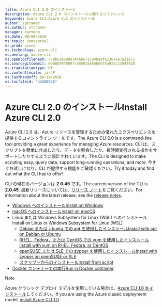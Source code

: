 ```yaml
---
title: Azure CLI 2.0 のインストール
description: Azure CLI 2.0 のインストールに関するリファレンス
keywords: Azure CLI,Azure CLI のインストール
author: sptramer
ms.author: sttramer
manager: carmonm
ms.date: 09/09/2018
ms.topic: conceptual
ms.prod: azure
ms.technology: azure-cli
ms.devlang: azure-cli
ms.openlocfilehash: c78b63e808a744abe71c940aefa23641e7a11e75
ms.sourcegitcommit: 0e688704889fc88b91588bb6678a933c2d54f020
ms.translationtype: HT
ms.contentlocale: ja-JP
ms.lasthandoff: 09/11/2018
ms.locfileid: "44388526"
---
```

# <a name="install-azure-cli-20"></a><span data-ttu-id="c5795-104">Azure CLI 2.0 のインストール</span><span class="sxs-lookup"><span data-stu-id="c5795-104">Install Azure CLI 2.0</span></span>

<span data-ttu-id="c5795-105">Azure CLI 2.0 は、Azure リソースを管理するための優れたエクスペリエンスを提供するコマンドライン ツールです。</span><span class="sxs-lookup"><span data-stu-id="c5795-105">The Azure CLI 2.0 is a command-line tool providing a great experience for managing Azure resources.</span></span> <span data-ttu-id="c5795-106">CLI は、スクリプトを簡単に作成したり、データを照会したり、長時間実行される操作をサポートしたりするように設計されています。</span><span class="sxs-lookup"><span data-stu-id="c5795-106">The CLI is designed to make scripting easy, query data, support long-running operations, and more.</span></span> <span data-ttu-id="c5795-107">今すぐお試しになり、CLI が提供する機能をご確認ください。</span><span class="sxs-lookup"><span data-stu-id="c5795-107">Try it today and find out what the CLI has to offer!</span></span>

<span data-ttu-id="c5795-108">CLI の現在のバージョンは __2.0.45__ です。</span><span class="sxs-lookup"><span data-stu-id="c5795-108">The current version of the CLI is __2.0.45__.</span></span> <span data-ttu-id="c5795-109">最新リリースについては、[リリース ノート](release-notes-azure-cli.md)をご覧ください。</span><span class="sxs-lookup"><span data-stu-id="c5795-109">For information about the latest release, see the [release notes](release-notes-azure-cli.md).</span></span>

* [<span data-ttu-id="c5795-110">Windows へのインストール</span><span class="sxs-lookup"><span data-stu-id="c5795-110">Install on Windows</span></span>](install-azure-cli-windows.md)
* [<span data-ttu-id="c5795-111">macOS へのインストール</span><span class="sxs-lookup"><span data-stu-id="c5795-111">Install on macOS</span></span>](install-azure-cli-macos.md)
* <span data-ttu-id="c5795-112">Linux または Windows Subsystem for Linux (WSL) へのインストール</span><span class="sxs-lookup"><span data-stu-id="c5795-112">Install on Linux or Windows Subsystem for Linux (WSL)</span></span>
  * [<span data-ttu-id="c5795-113">Debian または Ubuntu での apt を使用したインストール</span><span class="sxs-lookup"><span data-stu-id="c5795-113">Install with apt on Debian or Ubuntu</span></span>](install-azure-cli-apt.md)
  * [<span data-ttu-id="c5795-114">RHEL、Fedora、または CentOS での yum を使用したインストール</span><span class="sxs-lookup"><span data-stu-id="c5795-114">Install with yum on RHEL, Fedora, or CentOS</span></span>](install-azure-cli-yum.md)
  * [<span data-ttu-id="c5795-115">openSUSE または SLE での zypper を使用したインストール</span><span class="sxs-lookup"><span data-stu-id="c5795-115">Install with zypper on openSUSE or SLE</span></span>](install-azure-cli-zypper.md)
  * [<span data-ttu-id="c5795-116">スクリプトからのインストール</span><span class="sxs-lookup"><span data-stu-id="c5795-116">Install from script</span></span>](install-azure-cli-linux.md)
* [<span data-ttu-id="c5795-117">Docker コンテナーでの実行</span><span class="sxs-lookup"><span data-stu-id="c5795-117">Run in Docker container</span></span>](run-azure-cli-docker.md)

> [!NOTE]
> <span data-ttu-id="c5795-118">Azure クラシック デプロイ モデルを使用している場合は、[Azure CLI 1.0 をインストール](install-cli-version-1.0.md)してください。</span><span class="sxs-lookup"><span data-stu-id="c5795-118">If you are using the Azure classic deployment model, [install Azure CLI 1.0](install-cli-version-1.0.md).</span></span>
